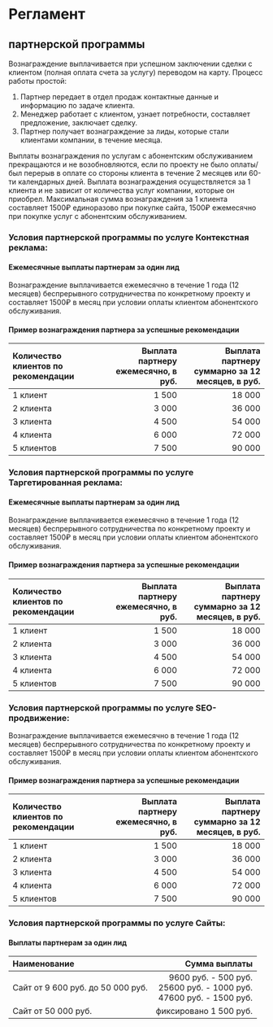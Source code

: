 # Регламент
## партнерской программы

Вознаграждение выплачивается при успешном заключении сделки с клиентом (полная оплата счета за услугу) переводом на карту.
Процесс работы простой:
1. Партнер передает в отдел продаж контактные данные и информацию по задаче клиента.
2. Менеджер работает с клиентом, узнает потребности, составляет предложение, заключает сделку.
3. Партнер получает вознаграждение за лиды, которые стали клиентами компании, в течение месяца.

Выплаты вознаграждения по услугам с абонентским обслуживанием прекращаются и не возобновляются, если по проекту не было оплаты/был перерыв в оплате со стороны клиента в течение 2 месяцев или 60-ти календарных дней.
Выплата вознаграждения осуществляется за 1 клиента и не зависит от количества услуг компании, которые он приобрел. Максимальная сумма вознаграждения за 1 клиента составляет 1500₽ единоразово при покупке сайта, 1500₽ ежемесячно при покупке услуг с абонентским обслуживанием.

### Условия партнерской программы по услуге Контекстная реклама:
#### Ежемесячные выплаты партнерам за один лид

Вознаграждение выплачивается ежемесячно в течение 1 года (12 месяцев) беспрерывного сотрудничества по конкретному проекту и составляет 1500₽ в месяц при условии оплаты клиентом абонентского обслуживания.

#### Пример вознаграждения партнера за успешные рекомендации

| Количество клиентов по рекомендации| Выплата партнеру ежемесячно, в руб. | Выплата партнеру суммарно за 12 месяцев, в руб. |
|:---------------------------------- |------------------------------------:|------------------------------------------------:|
|             1 клиент               |                               1 500 |                                          18 000 |
|             2 клиента              |                               3 000 |                                          36 000 |
|             3 клиента              |                               4 500 |                                          54 000 |
|             4 клиента              |                               6 000 |                                          72 000 |
|             5 клиентов             |                               7 500 |                                          90 000 |


### Условия партнерской программы по услуге Таргетированная реклама:
#### Ежемесячные выплаты партнерам за один лид

Вознаграждение выплачивается ежемесячно в течение 1 года (12 месяцев) беспрерывного сотрудничества по конкретному проекту и составляет 1500₽ в месяц при условии оплаты клиентом абонентского обслуживания.

#### Пример вознаграждения партнера за успешные рекомендации

| Количество клиентов по рекомендации| Выплата партнеру ежемесячно, в руб. | Выплата партнеру суммарно за 12 месяцев, в руб. |
|:---------------------------------- |------------------------------------:|------------------------------------------------:|
|             1 клиент               |                               1 500 |                                          18 000 |
|             2 клиента              |                               3 000 |                                          36 000 |
|             3 клиента              |                               4 500 |                                          54 000 |
|             4 клиента              |                               6 000 |                                          72 000 |
|             5 клиентов             |                               7 500 |                                          90 000 |


### Условия партнерской программы по услуге SEO-продвижение:

Вознаграждение выплачивается ежемесячно в течение 1 года (12 месяцев) беспрерывного сотрудничества по конкретному проекту и составляет 1500₽ в месяц при условии оплаты клиентом абонентского обслуживания.

#### Пример вознаграждения партнера за успешные рекомендации

| Количество клиентов по рекомендации| Выплата партнеру ежемесячно, в руб. | Выплата партнеру суммарно за 12 месяцев, в руб. |
|:---------------------------------- |------------------------------------:|------------------------------------------------:|
|             1 клиент               |                               1 500 |                                          18 000 |
|             2 клиента              |                               3 000 |                                          36 000 |
|             3 клиента              |                               4 500 |                                          54 000 |
|             4 клиента              |                               6 000 |                                          72 000 |
|             5 клиентов             |                               7 500 |                                          90 000 |
  

### Условия партнерской программы по услуге Сайты:
#### Выплаты партнерам за один лид

|             Наименование             |             Сумма выплаты            |
|:-------------------------------------|-------------------------------------:|
|Сайт от 9 600 руб. до 50 000 руб.| 9600 руб. - 500 руб. <br>25600 руб. - 1000 руб. <br>47600 руб. - 1500 руб. |
|Сайт от 50 000 руб.|  фиксировано 1 500 руб. |
